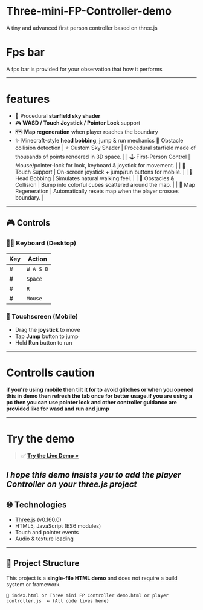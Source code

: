 # Three-mini-FP-Controller-demo
A tiny and advanced first person controller based on three.js
# Fps bar
A fps bar is provided for your observation that how it performs

---

# features
- 🚀 Procedural **starfield sky shader**
- 🎮 **WASD / Touch Joystick / Pointer Lock** support
- 🗺️ **Map regeneration** when player reaches the boundary
- ✨ Minecraft-style **head bobbing**, jump & run mechanics
🧊 Obstacle collision detection
| ⭐ Custom Sky Shader | Procedural starfield made of thousands of points rendered in 3D space. |
| 🕹️ First-Person Control | Mouse/pointer-lock for look, keyboard & joystick for movement. |
| 📱 Touch Support | On-screen joystick + jump/run buttons for mobile. |
| 🧠 Head Bobbing | Simulates natural walking feel. |
| 🧱 Obstacles & Collision | Bump into colorful cubes scattered around the map. |
| 🔁 Map Regeneration | Automatically resets map when the player crosses boundary. |
---

## 🎮 Controls

### 🧑‍💻 Keyboard (Desktop)
| Key | Action |
|-----|--------|
# | `W A S D` | Move |
# | `Space`   | Jump |
# | `R`       | Run |
# | `Mouse`   | Look |(click to lock pointer) |

### 📱 Touchscreen (Mobile)
- Drag the **joystick** to move
- Tap **Jump** button to jump
- Hold **Run** button to run

---
# Controlls caution 
**if you're using mobile then tilt it for to avoid glitches or when you opened this in demo then refresh the tab once for better usage.if you are using a pc then you can use pointer lock and other controller guidance are provided like for wasd and run and jump**

---
# Try the demo
> ✅ **[Try the Live Demo »](https://adkd99.github.io/Three-mini-FP-Controller-demo/)**

*I hope this demo insists you to add the player Controller on your three.js project*
---
## 🌐 Technologies

- [Three.js](https://threejs.org/) (v0.160.0)
- HTML5, JavaScript (ES6 modules)
- Touch and pointer events
- Audio & texture loading

---

## 📁 Project Structure

This project is a **single-file HTML demo** and does not require a build system or framework.

```
📄 index.html or Three mini FP Controller demo.html or player controller.js  ← (All code lives here)
